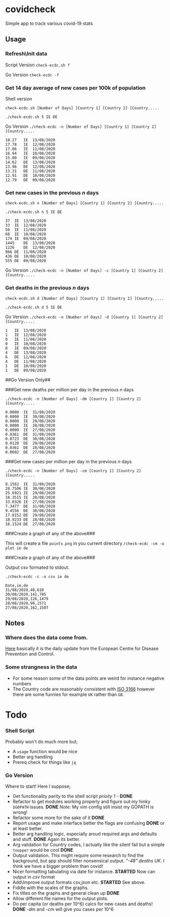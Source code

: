 # covidcheck

Simple app to track various covid-19 stats 

## Usage 

### Refresh\Init data 

Script Version
`check-ecdc.sh f` 

Go Version
`check-ecdc -f`


### Get 14 day average of new cases per 100k of population

Shell version

`check-ecdc.sh [Number of Days] [Country 1] [Country 2] [Country.....` 

`./check-ecdc.sh 5 IE DE` 

Go Version
`./check-ecdc -n [Number of Days] [Country 1] [Country 2] [Country.....`

```
18.27	IE	13/08/2020
17.78	IE	12/08/2020
17.86	IE	11/08/2020
16.94	IE	10/08/2020
15.80	IE	09/08/2020
14.62	DE	13/08/2020
13.96	DE	12/08/2020
13.31	DE	11/08/2020
12.91	DE	10/08/2020
12.79	DE	09/08/2020
```

### Get new cases in the previous _n_ days  


`check-ecdc.sh n [Number of Days] [Country 1] [Country 2] [Country.....` 

`./check-ecdc.sh n 5 IE DE` 

```
37	IE	13/08/2020
33	IE	12/08/2020
56	IE	11/08/2020
68	IE	10/08/2020
174	IE	09/08/2020
1445	DE	13/08/2020
1226	DE	12/08/2020
966	DE	11/08/2020
436	DE	10/08/2020
555	DE	09/08/2020
```

Go Version
`./check-ecdc -n [Number of Days] -c [Country 1] [Country 2] [Country.....`


### Get deaths in the previous _n_ days  


`check-ecdc.sh d [Number of Days] [Country 1] [Country 2] [Country.....` 

`./check-ecdc.sh d 5 IE DE` 

Go Version
`./check-ecdc -n [Number of Days] -d [Country 1] [Country 2] [Country.....`


```
1	IE	13/08/2020
1	IE	12/08/2020
0	IE	11/08/2020
0	IE	10/08/2020
0	IE	09/08/2020
4	DE	13/08/2020
6	DE	12/08/2020
4	DE	11/08/2020
1	DE	10/08/2020
1	DE	09/08/2020
```

##Go Version Only##

###Get new deaths per million per day in the previous _n_ days  

`./check-ecdc -n [Number of Days] -dm [Country 1] [Country 2] [Country.....`

```
0.0000	IE	31/08/2020
0.0000	IE	30/08/2020
0.0000	IE	29/08/2020
0.0000	IE	28/08/2020
0.0000	IE	27/08/2020
0.0361	DE	31/08/2020
0.0723	DE	30/08/2020
0.0120	DE	29/08/2020
0.0361	DE	28/08/2020
0.0602	DE	27/08/2020
```

###Get new cases per million per day in the previous _n_ days  

`./check-ecdc -n [Number of Days] -cm [Country 1] [Country 2] [Country.....`

```
8.1562	IE	31/08/2020
28.7506	IE	30/08/2020
25.6921	IE	29/08/2020
18.3515	IE	28/08/2020
33.0326	IE	27/08/2020
7.3477	DE	31/08/2020
9.4556	DE	30/08/2020
17.8152	DE	29/08/2020
18.9233	DE	28/08/2020
18.1524	DE	27/08/2020
```

###Create a graph of any of the above###

This will create a file `points.png` in you current directory
`/check-ecdc -cm -o plot ie de`


###Create a graph of any of the above###

Output csv formated to stdout.

`./check-ecdc -c -o csv ie de`

```
Date,ie,de
31/08/2020,40,610
30/08/2020,141,785
29/08/2020,126,1479
28/08/2020,90,1571
27/08/2020,162,1507
```


## Notes 

### Where does the data come from. 

[Here](https://www.ecdc.europa.eu/en/publications-data/download-todays-data-geographic-distribution-covid-19-cases-worldwide) basically it is the daily update from the European Centre for Disease Prevention and Control.

### Some strangness in the data 

* For some reason some of the data points are weird for instance negative numbers 
* The Country code are reasonably consistent with [ISO 3166](https://www.iban.com/country-codes) however there are some funnies for example `UK` rather than `GB`.
`


# Todo

### Shell Script
Probably won't do much more but;
  * A `usage` function would be nice
  * Better arg handling
  * Prereq check for things like `jq`

### Go Version
Where to start! Here I suppose;
  * Get functionality parity to the shell script *prioity 1* - **DONE**
  * Refactor to get modules working properly and figure out my hinky `$GOPATH` issues. **DONE** _Note:_ My vim config still insist my GOPATH is wrong!
  * Refactor some more for the sake of it **DONE**
  * Report usage and make interface better the flags are confusing **DONE** or at least better.
  * Better arg handling logic, especially aroud required args and defaults and stuff. **DONE** Again its better.
  * Arg validation for Country codes, I actually like the silent fail but a simple `toupper` would be cool **DONE** 
  * Output validation. This might require some research to find the background, but app should filter nonsensical output. _"-48" deaths UK._ I think we have a bigger problem than covid!
  * Nicer formatting tabulating via date for instance. **STARTED** Now can output in _csv_ format 
  * Add\Improve output formats csv,json etc. **STARTED** See above.
  * Fiddle with the scales of the graphs. 
  * Fix titles on the graphs and general clean up **DONE**
  * Allow different file names for the output plots.
  * Do per capita (or deaths per 10^6) calcs for new cases and deaths! **DONE** _-dm_ and _-cm_ will give you cases per 10^6


